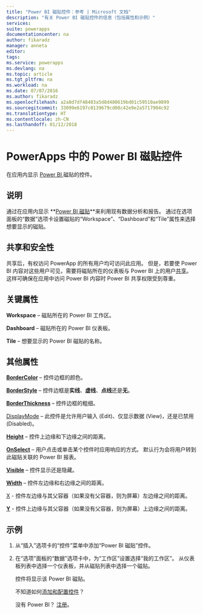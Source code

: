 ```yaml
---
title: "Power BI 磁贴控件：参考 | Microsoft 文档"
description: "有关 Power BI 磁贴控件的信息（包括属性和示例）"
services: 
suite: powerapps
documentationcenter: na
author: fikaradz
manager: anneta
editor: 
tags: 
ms.service: powerapps
ms.devlang: na
ms.topic: article
ms.tgt_pltfrm: na
ms.workload: na
ms.date: 07/07/2016
ms.author: fikaradz
ms.openlocfilehash: a2a8d7df48403a5d8d480619bd01c59510ae9899
ms.sourcegitcommit: 33099e6197c0139679cd08c42e9e2a5717904c92
ms.translationtype: HT
ms.contentlocale: zh-CN
ms.lasthandoff: 01/12/2018
---
```

# <a name="power-bi-tile-control-in-powerapps"></a>PowerApps 中的 Power BI 磁贴控件
在应用内显示 [Power BI ](https://powerbi.microsoft.com) 磁贴的控件。

## <a name="description"></a>说明
通过在应用内显示 **[Power BI 磁贴](https://powerbi.microsoft.com/documentation/powerbi-service-dashboard-tiles/)**来利用现有数据分析和报告。  通过在选项面板的“数据”选项卡设置磁贴的“Workspace”、“Dashboard”和“Tile”属性来选择想要显示的磁贴。

## <a name="sharing-and-security"></a>共享和安全性
共享后，有权访问 PowerApp 的所有用户均可访问此应用。  但是，若要使 Power BI 内容对这些用户可见，需要将磁贴所在的仪表板与 Power BI 上的用户[共享](https://powerbi.microsoft.com/documentation/powerbi-service-how-should-i-share-my-dashboard/)。  这样可确保在应用中访问 Power BI 内容时 Power BI 共享权限受到尊重。

## <a name="key-properties"></a>关键属性
**Workspace** – 磁贴所在的 Power BI 工作区。

**Dashboard** – 磁贴所在的 Power BI 仪表板。

**Tile** – 想要显示的 Power BI 磁贴的名称。

## <a name="additional-properties"></a>其他属性
**[BorderColor](properties-color-border.md)** – 控件边框的颜色。

**[BorderStyle](properties-color-border.md)** – 控件边框是**实线**、**虚线**、**点线**还是**无**。

**[BorderThickness](properties-color-border.md)** – 控件边框的粗细。

[DisplayMode](properties-core.md) – 此控件是允许用户输入 (Edit)、仅显示数据 (View)，还是已禁用 (Disabled)。

**[Height](properties-size-location.md)** – 控件上边缘和下边缘之间的距离。

**[OnSelect](properties-core.md)** – 用户点击或单击某个控件时应用响应的方式。 默认行为会将用户转到此磁贴关联的 Power BI 报表。

**[Visible](properties-core.md)** – 控件显示还是隐藏。

**[Width](properties-size-location.md)** – 控件左边缘和右边缘之间的距离。

[X](properties-size-location.md) - 控件左边缘与其父容器（如果没有父容器，则为屏幕）左边缘之间的距离。

**[Y](properties-size-location.md)** - 控件上边缘与其父容器（如果没有父容器，则为屏幕）上边缘之间的距离。

## <a name="example"></a>示例
1. 从“插入”选项卡的“控件”菜单中添加“Power BI 磁贴”控件。  
2. 在“选项”面板的“数据”选项卡中，为“工作区”设置选择“我的工作区”。  从仪表板列表中选择一个仪表板，并从磁贴列表中选择一个磁贴。
   
    控件将显示该 Power BI 磁贴。
   
    不知道如何[添加和配置控件](../add-configure-controls.md)？
   
   没有 Power BI？ [注册](https://powerbi.microsoft.com/en-us/documentation/powerbi-service-self-service-signup-for-power-bi/)。

